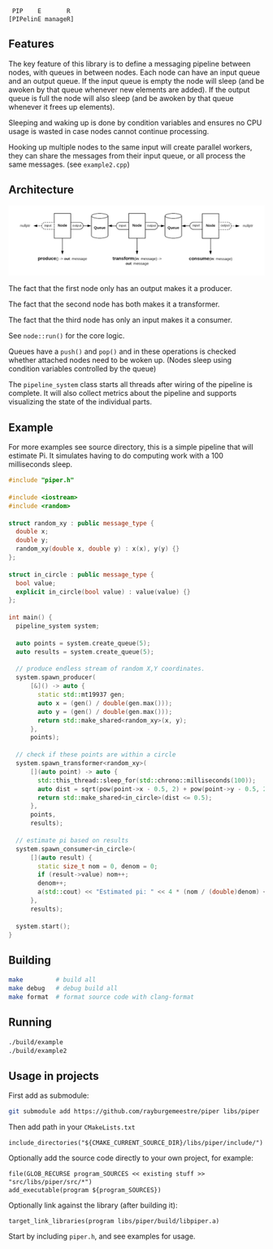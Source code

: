      PIP    E       R
    [PIPelinE manageR]

## Features

The key feature of this library is to define a messaging pipeline between nodes, with queues
in between nodes. Each node can have an input queue and an output queue. If the input queue is
empty the node will sleep (and be awoken by that queue whenever new elements are added).
If the output queue is full the node will also sleep (and be awoken by that queue whenever it
frees up elements).

Sleeping and waking up is done by condition variables and ensures no CPU usage is wasted in
case nodes cannot continue processing.

Hooking up multiple nodes to the same input will create parallel workers, they can share the
messages from their input queue, or all process the same messages. (see `example2.cpp`)

## Architecture

![piper architecture](docs/piper.png "piper architecture")

The fact that the first node only has an output makes it a producer.

The fact that the second node has both makes it a transformer.

The fact that the third node has only an input makes it a consumer.

See `node::run()` for the core logic.

Queues have a `push()` and `pop()` and in these operations is checked whether attached
nodes need to be woken up. (Nodes sleep using condition variables controlled by the queue)

The `pipeline_system` class starts all threads after wiring of the pipeline is complete.
It will also collect metrics about the pipeline and supports visualizing the state of
the individual parts.

## Example

For more examples see source directory, this is a simple pipeline that will estimate Pi.
It simulates having to do computing work with a 100 milliseconds sleep.

```c++
#include "piper.h"

#include <iostream>
#include <random>

struct random_xy : public message_type {
  double x;
  double y;
  random_xy(double x, double y) : x(x), y(y) {}
};

struct in_circle : public message_type {
  bool value;
  explicit in_circle(bool value) : value(value) {}
};

int main() {
  pipeline_system system;

  auto points = system.create_queue(5);
  auto results = system.create_queue(5);

  // produce endless stream of random X,Y coordinates.
  system.spawn_producer(
      [&]() -> auto {
        static std::mt19937 gen;
        auto x = (gen() / double(gen.max()));
        auto y = (gen() / double(gen.max()));
        return std::make_shared<random_xy>(x, y);
      },
      points);

  // check if these points are within a circle
  system.spawn_transformer<random_xy>(
      [](auto point) -> auto {
        std::this_thread::sleep_for(std::chrono::milliseconds(100));
        auto dist = sqrt(pow(point->x - 0.5, 2) + pow(point->y - 0.5, 2));
        return std::make_shared<in_circle>(dist <= 0.5);
      },
      points,
      results);

  // estimate pi based on results
  system.spawn_consumer<in_circle>(
      [](auto result) {
        static size_t nom = 0, denom = 0;
        if (result->value) nom++;
        denom++;
        a(std::cout) << "Estimated pi: " << 4 * (nom / (double)denom) << std::endl;
      },
      results);

  system.start();
}
```

## Building

```bash
make         # build all
make debug   # debug build all
make format  # format source code with clang-format
```

## Running

```bash
./build/example
./build/example2
```

## Usage in projects

First add as submodule:

```bash
git submodule add https://github.com/rayburgemeestre/piper libs/piper
```

Then add path in your `CMakeLists.txt`

    include_directories("${CMAKE_CURRENT_SOURCE_DIR}/libs/piper/include/")

Optionally add the source code directly to your own project, for example:

    file(GLOB_RECURSE program_SOURCES << existing stuff >> "src/libs/piper/src/*")
    add_executable(program ${program_SOURCES})

Optionally link against the library (after building it):

    target_link_libraries(program libs/piper/build/libpiper.a)

Start by including `piper.h`, and see examples for usage.

